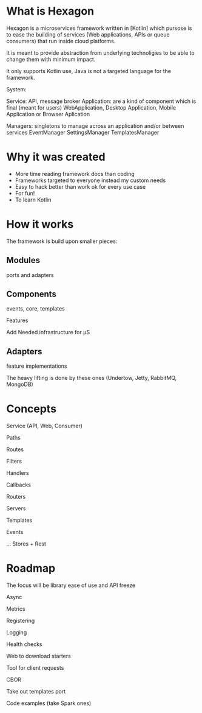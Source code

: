 
# What is Hexagon

Hexagon is a microservices framework written in [Kotlin] which pursose is to ease the building of
services (Web applications, APIs or queue consumers) that run inside cloud platforms.

It is meant to provide abstraction from underlying technoligies to be able to change them with
minimum impact.

It only supports Kotlin use, Java is not a targeted language for the framework.



System:

Service: API, message broker
Application: are a kind of component which is final (meant for users)
WebApplication, Desktop Application, Mobile Application or Browser Aplication

Managers: singletons to manage across an application and/or between services
    EventManager
    SettingsManager
    TemplatesManager
    
    

# Why it was created

* More time reading framework docs than coding
* Frameworks targeted to everyone instead my custom needs
* Easy to hack better than work ok for every use case
* For fun!
* To learn Kotlin

# How it works

The framework is build upon smaller pieces:

## Modules

ports and adapters

## Components

events, core, templates

Features

Add Needed infrastructure for µS

## Adapters

feature implementations

The heavy lifting is done by these ones (Undertow, Jetty, RabbitMQ, MongoDB)

# Concepts

Service (API, Web, Consumer)

Paths

Routes

Filters

Handlers

Callbacks

Routers

Servers

Templates

Events

... Stores + Rest

# Roadmap

The focus will be library ease of use and API freeze

Async

Metrics

Registering

Logging

Health checks

Web to download starters

Tool for client requests

CBOR

Take out templates port

Code examples (take Spark ones)
